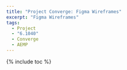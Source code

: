 ```yaml
---
title: "Project Converge: Figma Wireframes"
excerpt: "Figma Wireframes"
tags:
  - Project
  - "6.1040"
  - Converge
  - AEMP
---
```


{% include toc %}
